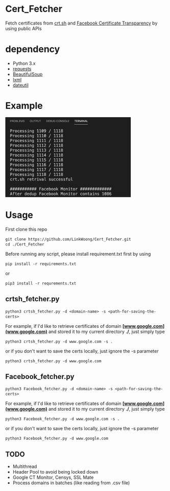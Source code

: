 # Cert_Fetcher
Fetch certificates from [crt.sh](https://crt.sh/) and [Facebook Certificate Transparency](https://developers.facebook.com/tools/ct/) by using public APIs

# dependency
- Python 3.x
- [requests](https://requests.readthedocs.io/en/master/)
- [BeautifulSoup](https://www.crummy.com/software/BeautifulSoup/bs4/doc/)
- [lxml](https://lxml.de/)
- [dateutil](https://pypi.org/project/python-dateutil/)
# Example
<a href="url"><img src="https://github.com/LinkWoong/Cert_Fetcher/blob/master/img/result.png" align="center" height="250" ></a>
# Usage
First clone this repo
```
git clone https://github.com/LinkWoong/Cert_Fetcher.git
cd ./Cert_Fetcher
```
Before running any script, please install requirement.txt first by using
```
pip install -r requirements.txt
```
or
```
pip3 install -r requrements.txt
```

## crtsh_fetcher.py
```
python3 crtsh_fetcher.py -d <domain-name> -s <path-for-saving-the-certs>
```
For example, if I'd like to retrieve certificates of domain **[www.google.com](www.google.com)** and stored it to my current directory **./**, just simply type
```
python3 crtsh_fetcher.py -d www.google.com -s .
```
or if you don't want to save the certs locally, just ignore the -s parameter
```
python3 crtsh_fetcher.py -d www.google.com
```

## Facebook_fetcher.py
```
python3 Facebook_fetcher.py -d <domain-name> -s <path-for-saving-the-certs>
```
For example, if I'd like to retrieve certificates of domain **[www.google.com](www.google.com)** and stored it to my current directory **./**, just simply type
```
python3 Facebook_fetcher.py -d www.google.com -s .
```
or if you don't want to save the certs locally, just ignore the -s parameter
```
python3 Facebook_fetcher.py -d www.google.com
```

## TODO
- Multithread
- Header Pool to avoid being locked down
- Google CT Monitor, Censys, SSL Mate
- Process domains in batches (like reading from .csv file)

